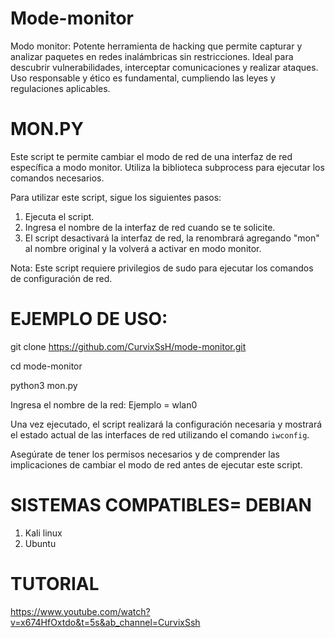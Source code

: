 # Mode-monitor
Modo monitor: Potente herramienta de hacking que permite capturar y analizar paquetes en redes inalámbricas sin restricciones. Ideal para descubrir vulnerabilidades, interceptar comunicaciones y realizar ataques. Uso responsable y ético es fundamental, cumpliendo las leyes y regulaciones aplicables.

# MON.PY

Este script te permite cambiar el modo de red de una interfaz de red específica a modo monitor. Utiliza la biblioteca subprocess para ejecutar los comandos necesarios.

Para utilizar este script, sigue los siguientes pasos:
1. Ejecuta el script.
2. Ingresa el nombre de la interfaz de red cuando se te solicite.
3. El script desactivará la interfaz de red, la renombrará agregando "mon" al nombre original y la volverá a activar en modo monitor.

Nota: Este script requiere privilegios de sudo para ejecutar los comandos de configuración de red.

# EJEMPLO DE USO:
git clone https://github.com/CurvixSsH/mode-monitor.git

cd mode-monitor

python3 mon.py

Ingresa el nombre de la red: Ejemplo = wlan0

Una vez ejecutado, el script realizará la configuración necesaria y mostrará el estado actual de las interfaces de red utilizando el comando `iwconfig`.

Asegúrate de tener los permisos necesarios y de comprender las implicaciones de cambiar el modo de red antes de ejecutar este script.

# SISTEMAS COMPATIBLES= DEBIAN

 1. Kali linux
 2. Ubuntu

# TUTORIAL

https://www.youtube.com/watch?v=x674HfOxtdo&t=5s&ab_channel=CurvixSsh
